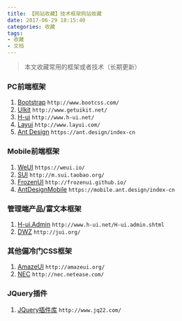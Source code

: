 ```yaml
---
title: 【网站收藏】技术框架网站收藏
date: 2017-06-29 18:15:40
categories: 收藏
tags:
- 收藏
- 文档
---
```

> 本文收藏常用的框架或者技术（长期更新）

### PC前端框架

1. [Bootstrap](http://www.bootcss.com/)
`http://www.bootcss.com/`
1. [UIkit](http://www.getuikit.net/)
`http://www.getuikit.net/`
1. [H-ui](http://www.h-ui.net/)
`http://www.h-ui.net/`
1. [Layui](http://www.layui.com/)
`http://www.layui.com/`
1. [Ant Design](https://ant.design/index-cn)
`https://ant.design/index-cn`

### Mobile前端框架
1. [WeUI](https://weui.io/)
`https://weui.io/`
1. [SUI](http://m.sui.taobao.org/)
`http://m.sui.taobao.org/`
1. [FrozenUI](http://frozenui.github.io/)
`http://frozenui.github.io/`
1. [AntDesignMobile](https://mobile.ant.design/index-cn)
`https://mobile.ant.design/index-cn`

### 管理端产品/富文本框架
1. [H-ui.Admin](http://www.h-ui.net/H-ui.admin.shtml)
`http://www.h-ui.net/H-ui.admin.shtml`
1. [DWZ](http://jui.org/)
`http://jui.org/`

### 其他偏冷门CSS框架
1. [AmazeUI](http://amazeui.org/)
`http://amazeui.org/`
1. [NEC](http://nec.netease.com/)
`http://nec.netease.com/`

### JQuery插件
1. [JQuery插件库](http://www.jq22.com/)
`http://www.jq22.com/`
